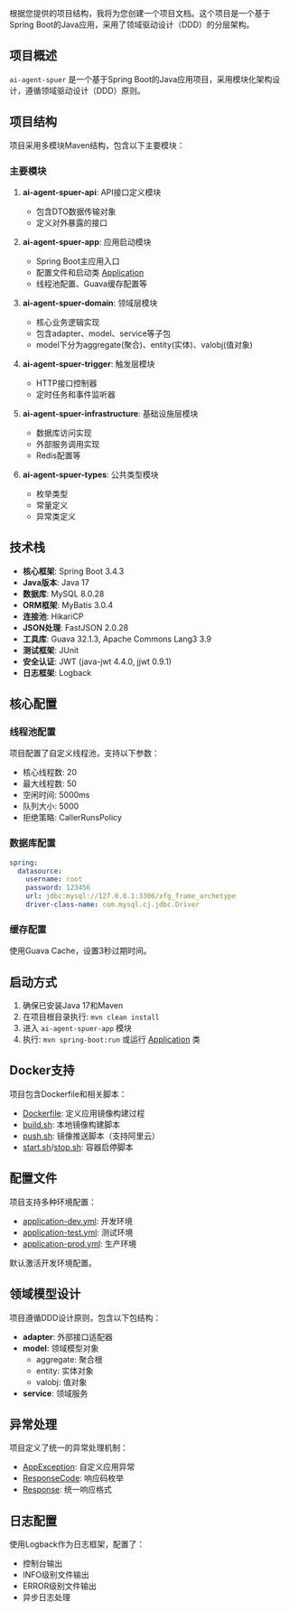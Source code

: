 根据您提供的项目结构，我将为您创建一个项目文档。这个项目是一个基于Spring Boot的Java应用，采用了领域驱动设计（DDD）的分层架构。

## 项目概述

`ai-agent-spuer` 是一个基于Spring Boot的Java应用项目，采用模块化架构设计，遵循领域驱动设计（DDD）原则。

## 项目结构

项目采用多模块Maven结构，包含以下主要模块：

### 主要模块

1. **ai-agent-spuer-api**: API接口定义模块
    - 包含DTO数据传输对象
    - 定义对外暴露的接口

2. **ai-agent-spuer-app**: 应用启动模块
    - Spring Boot主应用入口
    - 配置文件和启动类 [Application](file://D:\www\planetProject\ai-agent-spuer\ai-agent-spuer-app\src\main\java\com\xin\Application.java#L6-L14)
    - 线程池配置、Guava缓存配置等

3. **ai-agent-spuer-domain**: 领域层模块
    - 核心业务逻辑实现
    - 包含adapter、model、service等子包
    - model下分为aggregate(聚合)、entity(实体)、valobj(值对象)

4. **ai-agent-spuer-trigger**: 触发层模块
    - HTTP接口控制器
    - 定时任务和事件监听器

5. **ai-agent-spuer-infrastructure**: 基础设施层模块
    - 数据库访问实现
    - 外部服务调用实现
    - Redis配置等

6. **ai-agent-spuer-types**: 公共类型模块
    - 枚举类型
    - 常量定义
    - 异常类定义

## 技术栈

- **核心框架**: Spring Boot 3.4.3
- **Java版本**: Java 17
- **数据库**: MySQL 8.0.28
- **ORM框架**: MyBatis 3.0.4
- **连接池**: HikariCP
- **JSON处理**: FastJSON 2.0.28
- **工具库**: Guava 32.1.3, Apache Commons Lang3 3.9
- **测试框架**: JUnit
- **安全认证**: JWT (java-jwt 4.4.0, jjwt 0.9.1)
- **日志框架**: Logback

## 核心配置

### 线程池配置
项目配置了自定义线程池，支持以下参数：
- 核心线程数: 20
- 最大线程数: 50
- 空闲时间: 5000ms
- 队列大小: 5000
- 拒绝策略: CallerRunsPolicy

### 数据库配置
```yaml
spring:
  datasource:
    username: root
    password: 123456
    url: jdbc:mysql://127.0.0.1:3306/xfg_frame_archetype
    driver-class-name: com.mysql.cj.jdbc.Driver
```


### 缓存配置
使用Guava Cache，设置3秒过期时间。

## 启动方式

1. 确保已安装Java 17和Maven
2. 在项目根目录执行: `mvn clean install`
3. 进入 `ai-agent-spuer-app` 模块
4. 执行: `mvn spring-boot:run` 或运行 [Application](file://D:\www\planetProject\ai-agent-spuer\ai-agent-spuer-app\src\main\java\com\xin\Application.java#L6-L14) 类

## Docker支持

项目包含Dockerfile和相关脚本：
- [Dockerfile](file://D:\www\planetProject\ai-agent-spuer\ai-agent-spuer-app\Dockerfile): 定义应用镜像构建过程
- [build.sh](file://D:\www\planetProject\ai-agent-spuer\ai-agent-spuer-app\build.sh): 本地镜像构建脚本
- [push.sh](file://D:\www\planetProject\ai-agent-spuer\ai-agent-spuer-app\push.sh): 镜像推送脚本（支持阿里云）
- [start.sh](file://D:\www\planetProject\ai-agent-spuer\docs\dev-ops\app\start.sh)/[stop.sh](file://D:\www\planetProject\ai-agent-spuer\docs\dev-ops\app\stop.sh): 容器启停脚本

## 配置文件

项目支持多种环境配置：
- [application-dev.yml](file://D:\www\planetProject\ai-agent-spuer\ai-agent-spuer-app\src\main\resources\application-dev.yml): 开发环境
- [application-test.yml](file://D:\www\planetProject\ai-agent-spuer\ai-agent-spuer-app\src\main\resources\application-test.yml): 测试环境
- [application-prod.yml](file://D:\www\planetProject\ai-agent-spuer\ai-agent-spuer-app\src\main\resources\application-prod.yml): 生产环境

默认激活开发环境配置。

## 领域模型设计

项目遵循DDD设计原则，包含以下包结构：
- **adapter**: 外部接口适配器
- **model**: 领域模型对象
    - aggregate: 聚合根
    - entity: 实体对象
    - valobj: 值对象
- **service**: 领域服务

## 异常处理

项目定义了统一的异常处理机制：
- [AppException](file://D:\www\planetProject\ai-agent-spuer\ai-agent-spuer-types\src\main\java\com\xin\types\exception\AppException.java#L5-L45): 自定义应用异常
- [ResponseCode](file://D:\www\planetProject\ai-agent-spuer\ai-agent-spuer-types\src\main\java\com\xin\types\enums\ResponseCode.java#L6-L19): 响应码枚举
- [Response](file://D:\www\planetProject\ai-agent-spuer\ai-agent-spuer-api\src\main\java\com\xin\api\response\Response.java#L9-L21): 统一响应格式

## 日志配置

使用Logback作为日志框架，配置了：
- 控制台输出
- INFO级别文件输出
- ERROR级别文件输出
- 异步日志处理
